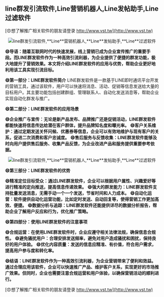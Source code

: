 ## **line群发引流软件,**Line**营销机器人,**Line**发帖助手,**Line**过滤软件**

[😍想了解推广相关软件的朋友请登录 http://www.vst.tw](http://www.vst.tw)

 <center><img src="https://vst.tw/MP4/tuiguang/png/3.png" alt="line群发引流软件,**Line**营销机器人,**Line**发帖助手,**Line**过滤软件"></center>

**😄导语：随着互联网时代的快速发展，线上营销已成为企业宣传推广的重要手段。而LINE群发软件作为一种高效引流利器，为企业提供了便捷的群发功能，极大地提升了营销效果。本文将介绍LINE群发软件的应用与优势，帮助企业更好地利用该工具实现引流目标。**

**😄第一部分：LINE群发软件简介**
LINE群发软件是一款基于LINE即时通讯平台开发的营销工具，通过该软件，用户可以快速将消息、活动、促销等信息发送给大量的目标用户。其主要功能包括创建群组、管理联系人、自动化发送消息等，帮助企业实现自动化群发与推广。

**😄第二部分：LINE群发软件的应用场景**

**😄企业推广与宣传：无论是新产品发布、品牌推广还是促销活动，LINE群发软件都能快速将信息传达给潜在客户群体，提升品牌知名度和曝光率。**
**😄客户关系维护：通过定期发送关怀问候、优惠券等信息，企业可以有效地维护与现有客户的关系，促进二次消费和客户忠诚度。**
**😄售后服务与反馈收集：LINE群发软件能够及时向用户提供售后服务、收集产品反馈，为企业改进产品和服务提供重要参考依据。**

 <center><img src="https://vst.tw/MP4/tuiguang/png/3.png" alt="line群发引流软件,**Line**营销机器人,**Line**发帖助手,**Line**过滤软件"></center>

**😄第三部分：LINE群发软件的优势**

**😄精准定位目标受众：通过LINE群发软件，企业可以根据用户属性、兴趣爱好等进行精准的定向推送，提高信息传递效果。**
**😄强大的群发能力：LINE群发软件支持批量发送消息，无需手动一个一个发送，节省时间和人力成本。**
**😄自动化运营：软件提供自动化运营功能，比如定时发送、自动回复等，使得营销工作更加高效、便捷。**
**😄数据分析与追踪：LINE群发软件还能提供详尽的数据分析报告，帮助企业了解用户反应和行为，优化推广策略。**

**😄第四部分：使用LINE群发软件的注意事项**

**😄合规运营：在使用LINE群发软件时，企业应遵守相关法律法规，确保信息合规性。**
**😄避免骚扰用户：合理安排发送频率，避免对用户造成骚扰和困扰，保持良好的用户体验。**
**😄优化内容质量：发送的信息应精准、有价值，符合用户需求，提高用户参与度和转化率。**

**😄结语：LINE群发软件作为一种高效引流利器，为企业营销带来了便利和效益。通过合理应用该软件，企业可以快速推广产品、维护客户关系，实现更好的市场推广效果。但同时，企业也需要注意合规运营和用户体验，以确保营销活动的顺利进行。**

[😍想了解推广相关软件的朋友请登录 http://www.vst.tw](http://www.vst.tw)




